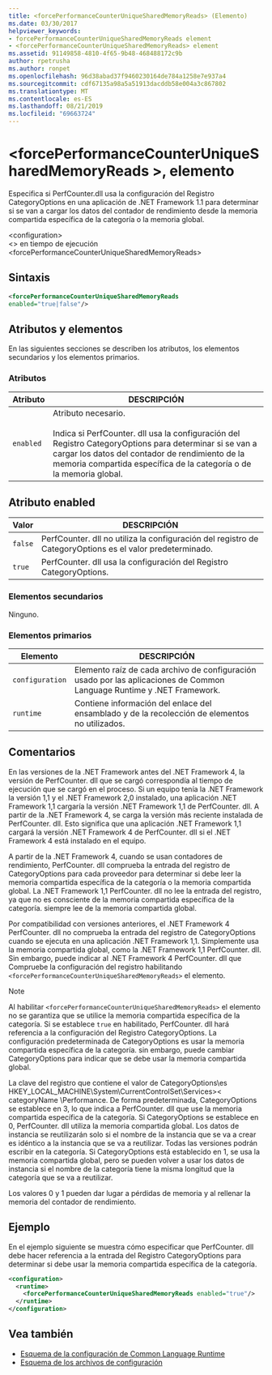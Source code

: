 ```yaml
---
title: <forcePerformanceCounterUniqueSharedMemoryReads> (Elemento)
ms.date: 03/30/2017
helpviewer_keywords:
- forcePerformanceCounterUniqueSharedMemoryReads element
- <forcePerformanceCounterUniqueSharedMemoryReads> element
ms.assetid: 91149858-4810-4f65-9b48-468488172c9b
author: rpetrusha
ms.author: ronpet
ms.openlocfilehash: 96d38abad37f9460230164de784a1258e7e937a4
ms.sourcegitcommit: cdf67135a98a5a51913dacddb58e004a3c867802
ms.translationtype: MT
ms.contentlocale: es-ES
ms.lasthandoff: 08/21/2019
ms.locfileid: "69663724"
---
```

# <a name="forceperformancecounteruniquesharedmemoryreads-element"></a>\<forcePerformanceCounterUniqueSharedMemoryReads >, elemento
Especifica si PerfCounter.dll usa la configuración del Registro CategoryOptions en una aplicación de .NET Framework 1.1 para determinar si se van a cargar los datos del contador de rendimiento desde la memoria compartida específica de la categoría o la memoria global.  
  
 \<configuration>  
\<> en tiempo de ejecución  
\<forcePerformanceCounterUniqueSharedMemoryReads>  
  
## <a name="syntax"></a>Sintaxis  
  
```xml  
<forcePerformanceCounterUniqueSharedMemoryReads   
enabled="true|false"/>  
```  
  
## <a name="attributes-and-elements"></a>Atributos y elementos  
 En las siguientes secciones se describen los atributos, los elementos secundarios y los elementos primarios.  
  
### <a name="attributes"></a>Atributos  
  
|Atributo|DESCRIPCIÓN|  
|---------------|-----------------|  
|`enabled`|Atributo necesario.<br /><br /> Indica si PerfCounter. dll usa la configuración del Registro CategoryOptions para determinar si se van a cargar los datos del contador de rendimiento de la memoria compartida específica de la categoría o de la memoria global.|  
  
## <a name="enabled-attribute"></a>Atributo enabled  
  
|Valor|DESCRIPCIÓN|  
|-----------|-----------------|  
|`false`|PerfCounter. dll no utiliza la configuración del registro de CategoryOptions es el valor predeterminado.|  
|`true`|PerfCounter. dll usa la configuración del Registro CategoryOptions.|  
  
### <a name="child-elements"></a>Elementos secundarios  
 Ninguno.  
  
### <a name="parent-elements"></a>Elementos primarios  
  
|Elemento|DESCRIPCIÓN|  
|-------------|-----------------|  
|`configuration`|Elemento raíz de cada archivo de configuración usado por las aplicaciones de Common Language Runtime y .NET Framework.|  
|`runtime`|Contiene información del enlace del ensamblado y de la recolección de elementos no utilizados.|  
  
## <a name="remarks"></a>Comentarios  
 En las versiones de la .NET Framework antes del .NET Framework 4, la versión de PerfCounter. dll que se cargó correspondía al tiempo de ejecución que se cargó en el proceso. Si un equipo tenía la .NET Framework la versión 1,1 y el .NET Framework 2,0 instalado, una aplicación .NET Framework 1,1 cargaría la versión .NET Framework 1,1 de PerfCounter. dll. A partir de la .NET Framework 4, se carga la versión más reciente instalada de PerfCounter. dll. Esto significa que una aplicación .NET Framework 1,1 cargará la versión .NET Framework 4 de PerfCounter. dll si el .NET Framework 4 está instalado en el equipo.  
  
 A partir de la .NET Framework 4, cuando se usan contadores de rendimiento, PerfCounter. dll comprueba la entrada del registro de CategoryOptions para cada proveedor para determinar si debe leer la memoria compartida específica de la categoría o la memoria compartida global. La .NET Framework 1,1 PerfCounter. dll no lee la entrada del registro, ya que no es consciente de la memoria compartida específica de la categoría. siempre lee de la memoria compartida global.  
  
 Por compatibilidad con versiones anteriores, el .NET Framework 4 PerfCounter. dll no comprueba la entrada del registro de CategoryOptions cuando se ejecuta en una aplicación .NET Framework 1,1. Simplemente usa la memoria compartida global, como la .NET Framework 1,1 PerfCounter. dll. Sin embargo, puede indicar al .NET Framework 4 PerfCounter. dll que Compruebe la configuración del registro habilitando `<forcePerformanceCounterUniqueSharedMemoryReads>` el elemento.  
  
> [!NOTE]
>  Al habilitar `<forcePerformanceCounterUniqueSharedMemoryReads>` el elemento no se garantiza que se utilice la memoria compartida específica de la categoría. Si se establece `true` en habilitado, PerfCounter. dll hará referencia a la configuración del Registro CategoryOptions. La configuración predeterminada de CategoryOptions es usar la memoria compartida específica de la categoría. sin embargo, puede cambiar CategoryOptions para indicar que se debe usar la memoria compartida global.  
  
 La clave del registro que contiene el valor de CategoryOptions\\es HKEY_LOCAL_MACHINE\System\CurrentControlSet\Services\>< categoryName \Performance. De forma predeterminada, CategoryOptions se establece en 3, lo que indica a PerfCounter. dll que use la memoria compartida específica de la categoría. Si CategoryOptions se establece en 0, PerfCounter. dll utiliza la memoria compartida global. Los datos de instancia se reutilizarán solo si el nombre de la instancia que se va a crear es idéntico a la instancia que se va a reutilizar. Todas las versiones podrán escribir en la categoría. Si CategoryOptions está establecido en 1, se usa la memoria compartida global, pero se pueden volver a usar los datos de instancia si el nombre de la categoría tiene la misma longitud que la categoría que se va a reutilizar.  
  
 Los valores 0 y 1 pueden dar lugar a pérdidas de memoria y al rellenar la memoria del contador de rendimiento.  
  
## <a name="example"></a>Ejemplo  
 En el ejemplo siguiente se muestra cómo especificar que PerfCounter. dll debe hacer referencia a la entrada del Registro CategoryOptions para determinar si debe usar la memoria compartida específica de la categoría.  
  
```xml  
<configuration>  
  <runtime>  
    <forcePerformanceCounterUniqueSharedMemoryReads enabled="true"/>  
  </runtime>  
</configuration>  
```  
  
## <a name="see-also"></a>Vea también

- [Esquema de la configuración de Common Language Runtime](index.md)
- [Esquema de los archivos de configuración](../index.md)

